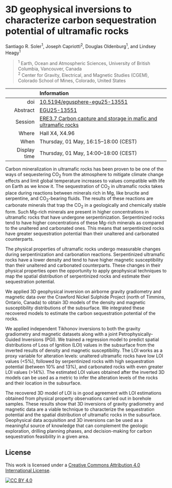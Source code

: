 # 3D geophysical inversions to characterize carbon sequestration potential of ultramafic rocks

Santiago R. Soler<sup>1</sup>,
Joseph Capriotti<sup>2</sup>,
Douglas Oldenburg<sup>1</sup>,
and Lindsey Heagy<sup>1</sup>

> <sup>1</sup> Earth, Ocean and Atmospheric Sciences, University of British
> Columbia, Vancouver, Canada
> <br>
> <sup>2</sup> Center for Gravity, Electrical, and Magnetic Studies (CGEM),
> Colorado School of Mines, Colorado, United States

| | Information |
|---:|:----|
| doi | [10.5194/egusphere-egu25-13551][doi] |
| Abstract | [EGU25-13551][egu25-13551] |
| Session | [ERE3.7 Carbon capture and storage in mafic and ultramafic rocks][ere3.7] |
| Where | Hall X4, X4.96 |
| When | Thursday, 01 May, 16:15–18:00 (CEST) |
| Display time | Thursday, 01 May, 14:00–18:00 (CEST) |

Carbon mineralization in ultramafic rocks has been proven to be one of the ways
of sequestering CO<sub>2</sub> from the atmosphere to mitigate climate change
effects and limit global temperature increases to values compatible with life
on Earth as we know it.
The sequestration of CO<sub>2</sub> in ultramafic rocks takes place during
reactions between minerals rich in Mg, like brucite and serpentine, and
CO<sub>2</sub>-bearing fluids.
The results of these reactions are carbonate minerals that trap the
CO<sub>2</sub> in a geologically and chemically stable form.
Such Mg-rich minerals are present in higher concentrations in ultramafic rocks
that have undergone serpentinization.
Serpentinized rocks tend to have higher concentrations of these Mg-rich
minerals as compared to the unaltered and carbonated ones.
This means that serpentinized rocks have greater sequestration potential than
their unaltered and carbonated counterparts.

The physical properties of ultramafic rocks undergo measurable changes during
serpentinization and carbonation reactions.
Serpentinized ultramafic rocks have a lower density and tend to have higher
magnetic susceptibility than their unaltered and carbonated counterparts.
These changes in their physical properties open the opportunity to apply
geophysical techniques to map the spatial distribution of serpentinized rocks
and estimate their sequestration potential.

We applied 3D geophysical inversion on airborne gravity gradiometry and
magnetic data over the Crawford Nickel Sulphide Project (north of Timmins,
Ontario, Canada) to obtain 3D models of the density and magnetic susceptibility
distributions of the subsurface.
We integrated these recovered models to estimate the carbon sequestration
potential of the rocks.

We applied independent Tikhonov inversions to both the gravity gradiometry and
magnetic datasets along with a joint Petrophysically-Guided Inversions (PGI).
We trained a regression model to predict spatial distributions of Loss of
Ignition (LOI) values in the subsurface from the inverted results of density
and magnetic susceptibility.
The LOI works as a proxy variable for alteration levels:
unaltered ultramafic rocks have low LOI values (<5%), followed by serpentinized
rocks with high sequestration potential (between 10% and 13%), and carbonated
rocks with even greater LOI values (>14%). The estimated LOI values obtained
after the inverted 3D models can be used as a metric to infer the alteration
levels of the rocks and their location in the subsurface.

The recovered 3D model of LOI is in good agreement with LOI estimations
obtained from physical property observations carried out in borehole samples.
These results show that 3D inversions of gravity gradiometry and magnetic data
are a viable technique to characterize the sequestration potential and the
spatial distribution of ultramafic rocks in the subsurface.
Geophysical data acquisition and 3D inversions can be used as a meaningful
source of knowledge that can complement the geologic exploration, drilling
planning phases, and decision-making for carbon sequestration feasibility in
a given area.


## License

This work is licensed under a
[Creative Commons Attribution 4.0 International License][cc-by].

[![CC BY 4.0][cc-by-image]][cc-by]

[cc-by]: http://creativecommons.org/licenses/by/4.0/
[cc-by-image]: https://i.creativecommons.org/l/by/4.0/88x31.png
[ere3.7]: https://meetingorganizer.copernicus.org/EGU25/session/52677
[egu25-13551]: https://meetingorganizer.copernicus.org/EGU25/EGU25-13551.html
[doi]: https://doi.org/10.5194/egusphere-egu25-13551
